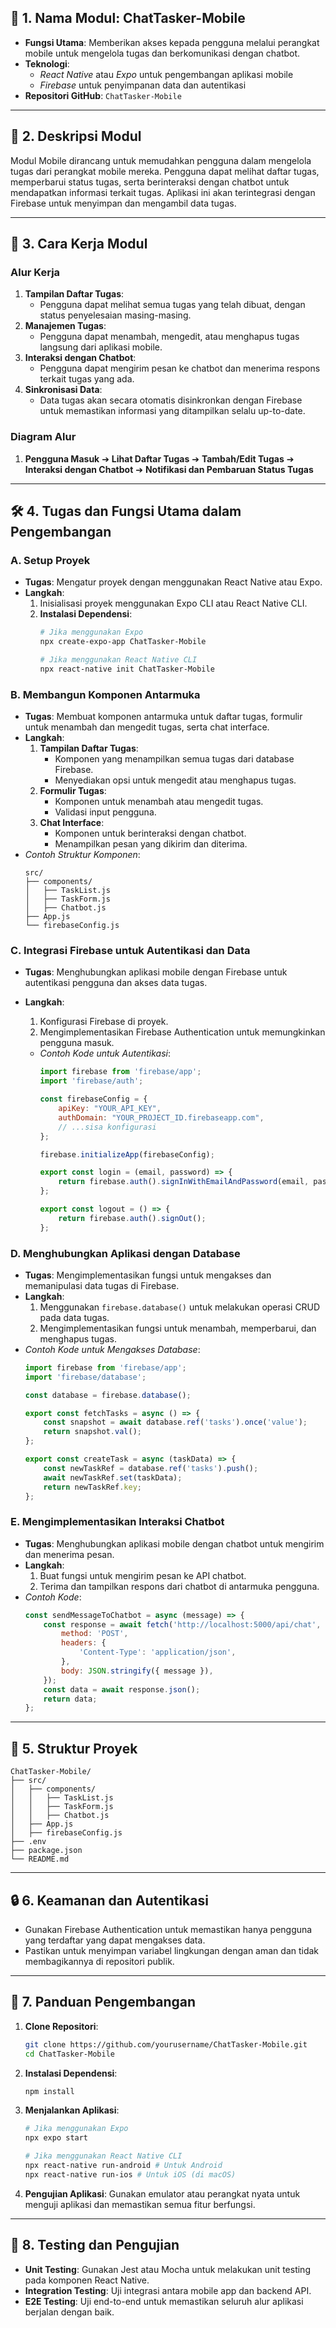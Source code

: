 
## 📂 **1. Nama Modul: ChatTasker-Mobile**

- **Fungsi Utama**: Memberikan akses kepada pengguna melalui perangkat mobile untuk mengelola tugas dan berkomunikasi dengan chatbot.
- **Teknologi**:
  - *React Native* atau *Expo* untuk pengembangan aplikasi mobile
  - *Firebase* untuk penyimpanan data dan autentikasi
- **Repositori GitHub**: `ChatTasker-Mobile`

---

## 📘 **2. Deskripsi Modul**

Modul Mobile dirancang untuk memudahkan pengguna dalam mengelola tugas dari perangkat mobile mereka. Pengguna dapat melihat daftar tugas, memperbarui status tugas, serta berinteraksi dengan chatbot untuk mendapatkan informasi terkait tugas. Aplikasi ini akan terintegrasi dengan Firebase untuk menyimpan dan mengambil data tugas.

---

## 🚧 **3. Cara Kerja Modul**

### Alur Kerja

1. **Tampilan Daftar Tugas**:
   - Pengguna dapat melihat semua tugas yang telah dibuat, dengan status penyelesaian masing-masing.
2. **Manajemen Tugas**:
   - Pengguna dapat menambah, mengedit, atau menghapus tugas langsung dari aplikasi mobile.
3. **Interaksi dengan Chatbot**:
   - Pengguna dapat mengirim pesan ke chatbot dan menerima respons terkait tugas yang ada.
4. **Sinkronisasi Data**:
   - Data tugas akan secara otomatis disinkronkan dengan Firebase untuk memastikan informasi yang ditampilkan selalu up-to-date.

### Diagram Alur

1. **Pengguna Masuk** ➔ **Lihat Daftar Tugas** ➔ **Tambah/Edit Tugas** ➔ **Interaksi dengan Chatbot** ➔ **Notifikasi dan Pembaruan Status Tugas**

---

## 🛠️ **4. Tugas dan Fungsi Utama dalam Pengembangan**

### A. **Setup Proyek**

- **Tugas**: Mengatur proyek dengan menggunakan React Native atau Expo.
- **Langkah**:
  1. Inisialisasi proyek menggunakan Expo CLI atau React Native CLI.
  2. **Instalasi Dependensi**:
     ```bash
     # Jika menggunakan Expo
     npx create-expo-app ChatTasker-Mobile

     # Jika menggunakan React Native CLI
     npx react-native init ChatTasker-Mobile
     ```

### B. **Membangun Komponen Antarmuka**

- **Tugas**: Membuat komponen antarmuka untuk daftar tugas, formulir untuk menambah dan mengedit tugas, serta chat interface.
- **Langkah**:
  1. **Tampilan Daftar Tugas**:
     - Komponen yang menampilkan semua tugas dari database Firebase.
     - Menyediakan opsi untuk mengedit atau menghapus tugas.
  2. **Formulir Tugas**:
     - Komponen untuk menambah atau mengedit tugas.
     - Validasi input pengguna.
  3. **Chat Interface**:
     - Komponen untuk berinteraksi dengan chatbot.
     - Menampilkan pesan yang dikirim dan diterima.
- *Contoh Struktur Komponen*:
  ```
  src/
  ├── components/
  │   ├── TaskList.js
  │   ├── TaskForm.js
  │   ├── Chatbot.js
  ├── App.js
  └── firebaseConfig.js
  ```

### C. **Integrasi Firebase untuk Autentikasi dan Data**

- **Tugas**: Menghubungkan aplikasi mobile dengan Firebase untuk autentikasi pengguna dan akses data tugas.
- **Langkah**:

  1. Konfigurasi Firebase di proyek.
  2. Mengimplementasikan Firebase Authentication untuk memungkinkan pengguna masuk.

  - *Contoh Kode untuk Autentikasi*:
    ```javascript
    import firebase from 'firebase/app';
    import 'firebase/auth';

    const firebaseConfig = {
        apiKey: "YOUR_API_KEY",
        authDomain: "YOUR_PROJECT_ID.firebaseapp.com",
        // ...sisa konfigurasi
    };

    firebase.initializeApp(firebaseConfig);

    export const login = (email, password) => {
        return firebase.auth().signInWithEmailAndPassword(email, password);
    };

    export const logout = () => {
        return firebase.auth().signOut();
    };
    ```

### D. **Menghubungkan Aplikasi dengan Database**

- **Tugas**: Mengimplementasikan fungsi untuk mengakses dan memanipulasi data tugas di Firebase.
- **Langkah**:
  1. Menggunakan `firebase.database()` untuk melakukan operasi CRUD pada data tugas.
  2. Mengimplementasikan fungsi untuk menambah, memperbarui, dan menghapus tugas.
- *Contoh Kode untuk Mengakses Database*:
  ```javascript
  import firebase from 'firebase/app';
  import 'firebase/database';

  const database = firebase.database();

  export const fetchTasks = async () => {
      const snapshot = await database.ref('tasks').once('value');
      return snapshot.val();
  };

  export const createTask = async (taskData) => {
      const newTaskRef = database.ref('tasks').push();
      await newTaskRef.set(taskData);
      return newTaskRef.key;
  };
  ```

### E. **Mengimplementasikan Interaksi Chatbot**

- **Tugas**: Menghubungkan aplikasi mobile dengan chatbot untuk mengirim dan menerima pesan.
- **Langkah**:
  1. Buat fungsi untuk mengirim pesan ke API chatbot.
  2. Terima dan tampilkan respons dari chatbot di antarmuka pengguna.
- *Contoh Kode*:
  ```javascript
  const sendMessageToChatbot = async (message) => {
      const response = await fetch('http://localhost:5000/api/chat', {
          method: 'POST',
          headers: {
              'Content-Type': 'application/json',
          },
          body: JSON.stringify({ message }),
      });
      const data = await response.json();
      return data;
  };
  ```

---

## 🔗 **5. Struktur Proyek**

```
ChatTasker-Mobile/
├── src/
│   ├── components/
│   │   ├── TaskList.js
│   │   ├── TaskForm.js
│   │   ├── Chatbot.js
│   ├── App.js
│   ├── firebaseConfig.js
├── .env
├── package.json
└── README.md
```

---

## 🔒 **6. Keamanan dan Autentikasi**

- Gunakan Firebase Authentication untuk memastikan hanya pengguna yang terdaftar yang dapat mengakses data.
- Pastikan untuk menyimpan variabel lingkungan dengan aman dan tidak membagikannya di repositori publik.

---

## 📝 **7. Panduan Pengembangan**

1. **Clone Repositori**:

   ```bash
   git clone https://github.com/yourusername/ChatTasker-Mobile.git
   cd ChatTasker-Mobile
   ```
2. **Instalasi Dependensi**:

   ```bash
   npm install
   ```
3. **Menjalankan Aplikasi**:

   ```bash
   # Jika menggunakan Expo
   npx expo start

   # Jika menggunakan React Native CLI
   npx react-native run-android # Untuk Android
   npx react-native run-ios # Untuk iOS (di macOS)
   ```
4. **Pengujian Aplikasi**: Gunakan emulator atau perangkat nyata untuk menguji aplikasi dan memastikan semua fitur berfungsi.

---

## 📌 **8. Testing dan Pengujian**

- **Unit Testing**: Gunakan Jest atau Mocha untuk melakukan unit testing pada komponen React Native.
- **Integration Testing**: Uji integrasi antara mobile app dan backend API.
- **E2E Testing**: Uji end-to-end untuk memastikan seluruh alur aplikasi berjalan dengan baik.
